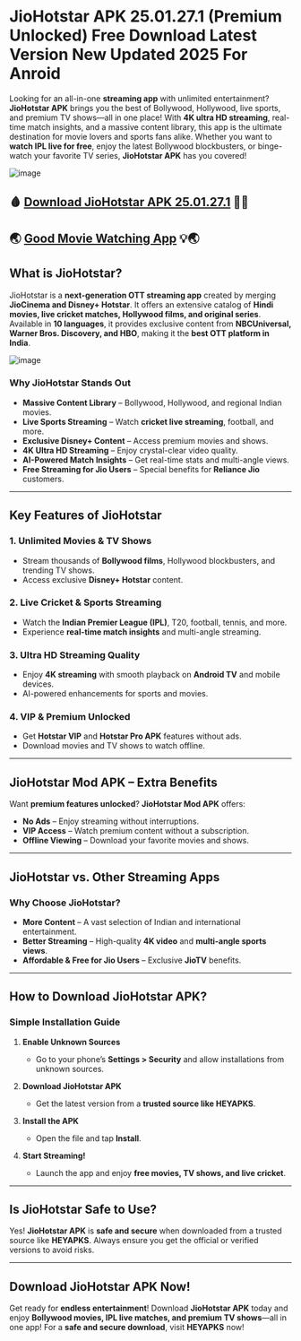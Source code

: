 # JioHotstar APK 25.01.27.1 (Premium Unlocked) Free Download Latest Version New Updated 2025 For Anroid

Looking for an all-in-one **streaming app** with unlimited entertainment? **JioHotstar APK** brings you the best of Bollywood, Hollywood, live sports, and premium TV shows—all in one place! With **4K ultra HD streaming**, real-time match insights, and a massive content library, this app is the ultimate destination for movie lovers and sports fans alike. Whether you want to **watch IPL live for free**, enjoy the latest Bollywood blockbusters, or binge-watch your favorite TV series, **JioHotstar APK** has you covered!  

![image](https://github.com/user-attachments/assets/8d1a5689-a5ed-4fc0-b145-1f62080942d7)

## 🩸 [Download JioHotstar APK 25.01.27.1](https://jiohotstar.heyapks.com/) 🍁🚀
## 🌏 [Good Movie Watching App](https://jiohotstar.heyapks.com/) 💡🌏
## What is JioHotstar?  

JioHotstar is a **next-generation OTT streaming app** created by merging **JioCinema and Disney+ Hotstar**. It offers an extensive catalog of **Hindi movies, live cricket matches, Hollywood films, and original series**. Available in **10 languages**, it provides exclusive content from **NBCUniversal, Warner Bros. Discovery, and HBO**, making it the **best OTT platform in India**.  

![image](https://github.com/user-attachments/assets/d8247092-6927-4936-9563-e741c4128228)


### Why JioHotstar Stands Out  
- **Massive Content Library** – Bollywood, Hollywood, and regional Indian movies.  
- **Live Sports Streaming** – Watch **cricket live streaming**, football, and more.  
- **Exclusive Disney+ Content** – Access premium movies and shows.  
- **4K Ultra HD Streaming** – Enjoy crystal-clear video quality.  
- **AI-Powered Match Insights** – Get real-time stats and multi-angle views.  
- **Free Streaming for Jio Users** – Special benefits for **Reliance Jio** customers.  

---

## Key Features of JioHotstar  

### 1. **Unlimited Movies & TV Shows**  
- Stream thousands of **Bollywood films**, Hollywood blockbusters, and trending TV shows.  
- Access exclusive **Disney+ Hotstar** content.  

### 2. **Live Cricket & Sports Streaming**  
- Watch the **Indian Premier League (IPL)**, T20, football, tennis, and more.  
- Experience **real-time match insights** and multi-angle streaming.  

### 3. **Ultra HD Streaming Quality**  
- Enjoy **4K streaming** with smooth playback on **Android TV** and mobile devices.  
- AI-powered enhancements for sports and movies.  

### 4. **VIP & Premium Unlocked**  
- Get **Hotstar VIP** and **Hotstar Pro APK** features without ads.  
- Download movies and TV shows to watch offline.  

---

## JioHotstar Mod APK – Extra Benefits  

Want **premium features unlocked**? **JioHotstar Mod APK** offers:  
- **No Ads** – Enjoy streaming without interruptions.  
- **VIP Access** – Watch premium content without a subscription.  
- **Offline Viewing** – Download your favorite movies and shows.  

---

## JioHotstar vs. Other Streaming Apps  

### Why Choose JioHotstar?  
- **More Content** – A vast selection of Indian and international entertainment.  
- **Better Streaming** – High-quality **4K video** and **multi-angle sports views**.  
- **Affordable & Free for Jio Users** – Exclusive **JioTV** benefits.  

---

## How to Download JioHotstar APK?  

### **Simple Installation Guide**  

1. **Enable Unknown Sources**  
   - Go to your phone’s **Settings > Security** and allow installations from unknown sources.  

2. **Download JioHotstar APK**  
   - Get the latest version from a **trusted source like HEYAPKS**.  

3. **Install the APK**  
   - Open the file and tap **Install**.  

4. **Start Streaming!**  
   - Launch the app and enjoy **free movies, TV shows, and live cricket**.  

---

## Is JioHotstar Safe to Use?  

Yes! **JioHotstar APK** is **safe and secure** when downloaded from a trusted source like **HEYAPKS**. Always ensure you get the official or verified versions to avoid risks.  

---

## Download JioHotstar APK Now!  

Get ready for **endless entertainment**! Download **JioHotstar APK** today and enjoy **Bollywood movies, IPL live matches, and premium TV shows**—all in one app! For a **safe and secure download**, visit **HEYAPKS** now!
